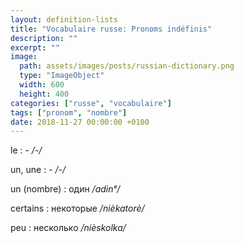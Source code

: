 ```yaml
---
layout: definition-lists
title: "Vocabulaire russe: Pronoms indéfinis"
description: ""
excerpt: ""
image:
  path: assets/images/posts/russian-dictionary.png
  type: "ImageObject"
  width: 600
  height: 400
categories: ["russe", "vocabulaire"]
tags: ["pronom", "nombre"]
date: 2018-11-27 00:00:00 +0100
---
```



le
: -
*/-/*

un, une
: -
*/-/*

un (nombre)
: один
*/adinᵉ/*

certains
: некоторые
*/nièkatorè/*

peu
: несколько
*/nièskolka/*
